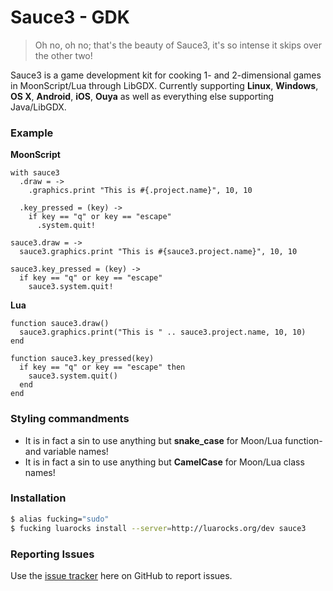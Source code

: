 # Sauce3 - GDK

> Oh no, oh no; that's the beauty of Sauce3, it's so intense it skips over the other two!

Sauce3 is a game development kit for cooking 1- and 2-dimensional games in MoonScript/Lua through LibGDX.
Currently supporting **Linux**, **Windows**, **OS X**, **Android**, **iOS**, **Ouya** as well as everything else supporting Java/LibGDX.

### Example

**MoonScript**
```moon
with sauce3
  .draw = ->
    .graphics.print "This is #{.project.name}", 10, 10

  .key_pressed = (key) ->
    if key == "q" or key == "escape"
      .system.quit!
```

```moon
sauce3.draw = ->
  sauce3.graphics.print "This is #{sauce3.project.name}", 10, 10

sauce3.key_pressed = (key) ->
  if key == "q" or key == "escape"
    sauce3.system.quit!
```

**Lua**
```
function sauce3.draw()
  sauce3.graphics.print("This is " .. sauce3.project.name, 10, 10)
end

function sauce3.key_pressed(key)
  if key == "q" or key == "escape" then
    sauce3.system.quit()
  end
end
```

### Styling commandments

- It is in fact a sin to use anything but **snake_case** for Moon/Lua function- and variable names!
- It is in fact a sin to use anything but **CamelCase** for Moon/Lua class names!

### Installation

```bash
$ alias fucking="sudo"
$ fucking luarocks install --server=http://luarocks.org/dev sauce3
```

### Reporting Issues

Use the [issue tracker](https://github.com/nilq/sauce3/issues) here on GitHub to report issues.
